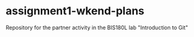 # assignment1-wkend-plans
Repository for the partner activity in the BIS180L lab "Introduction to Git"
